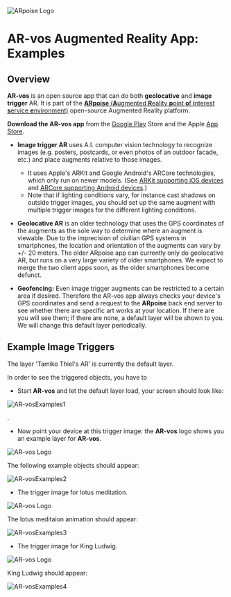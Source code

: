 ![ARpoise Logo](/images/arvos_logo-sprite_rounded128sq.png)
# AR-vos Augmented Reality App: Examples

## Overview

**AR-vos** is an open source app that can do both **geolocative** and **image trigger** AR. It is part of the [**ARpoise** (**A**ugmented **R**eality **p**oint **o**f **i**nterest **s**ervice **e**nvironment)](http://arpoise.com/) open-source Augmented Reality platform.

**Download the AR-vos app** from the [Google Play](https://play.google.com/store/apps/details?id=com.arpoise.ARvos) Store and the Apple [App Store](https://apps.apple.com/us/app/ar-vos/id1483218444). 

- **Image trigger AR** uses A.I. computer vision technology to recognize images (e.g. posters, postcards, or even photos of an outdoor facade, etc.) and place augments relative to those images. 
  - It uses Apple's ARKit and Google Android's ARCore technologies, which only run on newer models. (See [ARKit supporting iOS devices](https://developer.apple.com/library/archive/documentation/DeviceInformation/Reference/iOSDeviceCompatibility/DeviceCompatibilityMatrix/DeviceCompatibilityMatrix.html) and [ARCore supporting Android devices](https://developers.google.com/ar/discover/supported-devices).)
  - Note that if lighting conditions vary, for instance cast shadows on outside trigger images, you should set up the same augment with multiple trigger images for the different lighting conditions.

- **Geolocative AR** is an older technology that uses the GPS coordinates of the augments as the sole way to determine where an augment is viewable. Due to the imprecision of civilian GPS systems in smartphones, the location and orientation of the augments can vary by +/- 20 meters. The older ARpoise app can currently only do geolocative AR, but runs on a very large variety of older smartphones. We expect to merge the two client apps soon, as the older smartphones become defunct. 

- **Geofencing:** Even image trigger augments can be restricted to a certain area if desired. Therefore the AR-vos app always checks your device's GPS coordinates and send a request to the **ARpoise** back end server to see whether there are specific art works at your location. If there are you will see them; if there are none, a default layer will be shown to you. We will change this default layer periodically.


## Example Image Triggers
The layer 'Tamiko Thiel's AR' is currently the default layer.

In order to see the triggered objects, you have to

- Start **AR-vos** and let the default layer load, your screen should look like:

![AR-vosExamples1](/images/AR-vosExamples1_600h.png)

. 

- Now point your device at this trigger image: the **AR-vos** logo shows you an example layer for **AR-vos**.

![AR-vos Logo](/images/arvos_logoOnWhite_800x600.png)

The following example objects should appear:

![AR-vosExamples2](/images/AR-vosExamples2.PNG)

- The trigger image for lotus meditation.

![AR-vos Logo](https://www.arpoise.com/TI/zen_512sq.jpg)

The lotus meditaion animation should appear:

![AR-vosExamples3](/images/AR-vosExamples3.PNG)

- The trigger image for King Ludwig.

![AR-vos Logo](https://www.arpoise.com/TI/flag.jpg)

King Ludwig should appear:

![AR-vosExamples4](/images/AR-vosExamples4.PNG)



